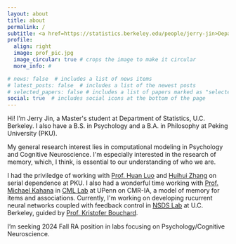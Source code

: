 ```yaml
---
layout: about
title: about
permalink: /
subtitle: <a href=https://statistics.berkeley.edu/people/jerry-jin>Department of Statistics, U.C. Berkeley</a>
profile:
  align: right
  image: prof_pic.jpg
  image_circular: true # crops the image to make it circular
  more_info: #

# news: false  # includes a list of news items
# latest_posts: false  # includes a list of the newest posts
# selected_papers: false # includes a list of papers marked as "selected={true}"
social: true  # includes social icons at the bottom of the page
---
```


Hi! I’m Jerry Jin, a Master's student at Department of Statistics, U.C. Berkeley. I also have a B.S. in Psychology and a B.A. in Philosophy at Peking University (PKU).

My general research interest lies in computational modeling in Psychology and Cognitive Neuroscience. I'm especially interested in the research of memory, which, I think, is essential to our understanding of who we are.

I had the priviledge of working with [Prof. Huan Luo](https://mgv.pku.edu.cn/english/people/lbd/sopacs/360652.htm) and [Huihui Zhang](https://www.researchgate.net/profile/Huihui-Zhang-6) on serial dependence at PKU. I also had a wonderful time working with [Prof. Michael Kahana](https://psychology.sas.upenn.edu/people/michael-kahana) in [CML Lab](https://memory.psych.upenn.edu/Main_Page) at UPenn on CMR-IA, a model of memory for items and associations. Currently, I'm working on developing rucurrent neural networks coupled with feedback control in [NSDS Lab](https://bouchardlab.lbl.gov/) at U.C. Berkeley, guided by [Prof. Kristofer Bouchard](https://biosciences.lbl.gov/profiles/kristofer-e-bouchard/).

I’m seeking 2024 Fall RA position in labs focusing on Psychology/Cognitive Neuroscience.